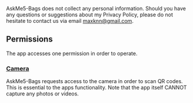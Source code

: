 AskMe5-Bags does not collect any personal information.
Should you have any questions or suggestions about my Privacy Policy, please do not hesitate to contact us via email maxknn@gmail.com.

## Permissions
The app accesses one permission in order to operate.

### [Camera][camera-per]
AskMe5-Bags requests access to the camera in order to scan QR codes. This is essential to the apps functionality.
Note that the app itself CANNOT capture any photos or videos.

[camera-per]: https://developer.android.com/reference/android/Manifest.permission#CAMERA